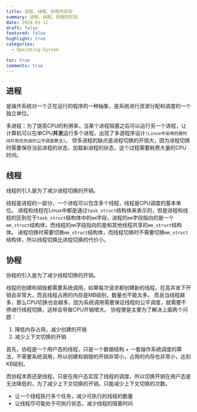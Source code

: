 ```yaml
---
title: 进程、线程、协程的区别
summary: 进程、线程、协程的区别
date: 2024-03-12
draft: false
featured: false
highlight: true
categories:
  - Operating-System

toc: true
comments: true
---
```


## 进程
是操作系统对一个正在运行的程序的一种抽象，是系统进行资源分配和调度的一个独立单位。

多进程：为了提高CPU的利用率，当某个进程阻塞之后可以运行另一个进程，让计算机可以在单CPU**并发**运行多个进程，出现了多道程序设计`(Linux中采用的是时间片和优先级的公平调度算法)`。
但多进程的缺点是进程切换的开销大，因为进程切换时需要保存当前进程的状态，加载新进程的状态，这个过程需要耗费大量的CPU时间。

## 线程
线程的引入是为了减少进程切换的开销。

线程是进程的一部分，一个进程可以包含多个线程，线程是CPU调度的基本单位。
进程和线程在Linux中都是通过`task_struct`结构体来表示的，但是进程和线程的区别在于`task_struct`结构体中的`mm`字段，进程的`mm`字段指向的是一个`mm_struct`结构体，而线程的`mm`字段指向的是和其他线程共享的`mm_struct`结构体。
进程切换时需要切换`mm_struct`结构体，而线程切换时不需要切换`mm_struct`结构体，所以线程切换比进程切换的代价小。

## 协程
协程的引入是为了减少线程切换的开销。

线程的创建和销毁都需要系统调用，如果每次请求都创建新的线程，在高并发下开销会非常大，而且线程占用的内存是MB级别，数量也不能太多。
而且当线程越多，那么CPU切换也会越多，因为系统调用需要保证线程的公平调度，就需要不停进行线程切换，这样会导致CPU开销增大。
协程便是主要为了解决上面两个问题：
1. 降低内存占用，减少创建的开销
2. 减少上下文切换的开销

首先，协程是一个用户态的线程，只是一个数据结构 + 一套操作系统调度的算法，不需要系统调用，所以创建和销毁的开销非常小，占用的内存也非常小，达到KB级别。

而协程本质还是线程，只是在用户态实现了线程的调度，所以切换开销在用户态是无法降低的，为了减少上下文切换的开销，只能减少上下文切换的次数。

* 让一个线程执行多个任务，减少可执行的线程的数量
* 让线程尽可能处于可执行状态，减少线程的阻塞时间




